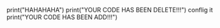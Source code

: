 print("HAHAHAHA")
print("YOUR CODE HAS BEEN DELETE!!!")
conflig it
print("YOUR CODE HAS BEEN ADD!!!")
